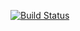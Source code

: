 

[![Build Status](https://travis-ci.com/Albertdemian/robot_gazebo_control.svg?branch=testing_CI)](https://travis-ci.com/Albertdemian/robot_gazebo_control)